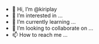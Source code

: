 - 👋 Hi, I’m @kiriplay
- 👀 I’m interested in ...
- 🌱 I’m currently learning ...
- 💞️ I’m looking to collaborate on ...
- 📫 How to reach me ...

<!---
kiriplay/kiriplay is a ✨ special ✨ repository because its `README.md` (this file) appears on your GitHub profile.
You can click the Preview link to take a look at your changes.
--->
